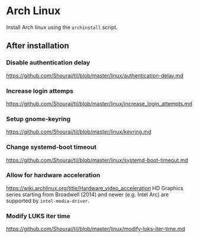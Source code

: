 # Arch Linux

Install Arch linux using the `archinstall` script.

## After installation

### Disable authentication delay

<https://github.com/Shourai/til/blob/master/linux/authentication-delay.md>

### Increase login attemps

<https://github.com/Shourai/til/blob/master/linux/increase_login_attempts.md>

### Setup gnome-keyring

<https://github.com/Shourai/til/blob/master/linux/keyring.md>

### Change systemd-boot timeout
<https://github.com/Shourai/til/blob/master/linux/systemd-boot-timeout.md>

### Allow for hardware acceleration
<https://wiki.archlinux.org/title/Hardware_video_acceleration>
HD Graphics series starting from Broadwell (2014) and newer (e.g. Intel Arc) are supported by `intel-media-driver`.

### Modify LUKS iter time
<https://github.com/Shourai/til/blob/master/linux/modify-luks-iter-time.md>
